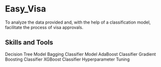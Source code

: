 # Easy_Visa
To analyze the data provided and, with the help of a classification model,  facilitate the process of visa approvals.
## Skills and Tools
Decision Tree Model
Bagging Classifier Model
AdaBoost Classifier
Gradient Boosting Classifier
XGBoost Classifier
Hyperparameter Tuning
